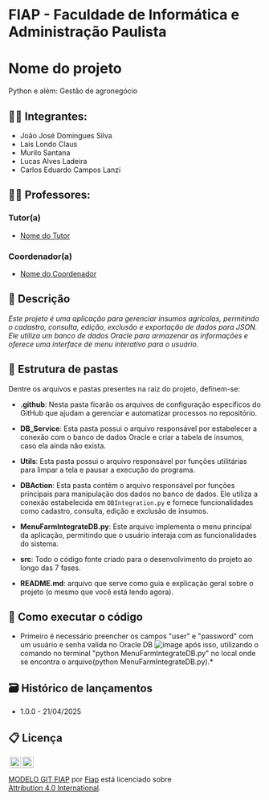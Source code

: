 # FIAP - Faculdade de Informática e Administração Paulista

# Nome do projeto
  Python e além: Gestão de agronegócio
## 👨‍🎓 Integrantes: 
- <a>João José Domingues Silva</a>
- <a>Lais Londo Claus</a>
- <a>Murilo Santana</a> 
- <a>Lucas Alves Ladeira</a> 
- <a>Carlos Eduardo Campos Lanzi</a>

## 👩‍🏫 Professores:
### Tutor(a) 
- <a href="https://www.linkedin.com/company/inova-fusca">Nome do Tutor</a>
### Coordenador(a)
- <a href="https://www.linkedin.com/company/inova-fusca">Nome do Coordenador</a>

## 📜 Descrição

*Este projeto é uma aplicação para gerenciar insumos agrícolas, permitindo o cadastro, consulta, edição, exclusão e exportação de dados para JSON. Ele utiliza um banco de dados Oracle para armazenar as informações e oferece uma interface de menu interativo para o usuário.*

  
## 📁 Estrutura de pastas

Dentre os arquivos e pastas presentes na raiz do projeto, definem-se:

- <b>.github</b>: Nesta pasta ficarão os arquivos de configuração específicos do GitHub que ajudam a gerenciar e automatizar processos no repositório.

- <b>DB_Service</b>: Esta pasta possui o arquivo responsável por estabelecer a conexão com o banco de dados Oracle e criar a tabela de insumos, caso ela ainda não exista.

- <b>Utils</b>: Esta pasta possui o arquivo responsável por funções utilitárias para limpar a tela e pausar a execução do programa.

- <b>DBAction</b>: Esta pasta contém o arquivo responsável por funções principais para manipulação dos dados no banco de dados. Ele utiliza a conexão estabelecida em `DBIntegration.py` e fornece funcionalidades como cadastro, consulta, edição e exclusão de insumos.

- <b>MenuFarmIntegrateDB.py</b>: Este arquivo implementa o menu principal da aplicação, permitindo que o usuário interaja com as funcionalidades do sistema.

- <b>src</b>: Todo o código fonte criado para o desenvolvimento do projeto ao longo das 7 fases.

- <b>README.md</b>: arquivo que serve como guia e explicação geral sobre o projeto (o mesmo que você está lendo agora).

## 🔧 Como executar o código

* Primeiro é necessário preencher os campos "user" e "password" com um usuário e senha valida no Oracle DB ![image](https://github.com/user-attachments/assets/ef6ed51d-308d-400f-b35c-d73935f68ae9)
  após isso, utilizando o comando no terminal "python MenuFarmIntegrateDB.py" no local onde se encontra o arquivo(python MenuFarmIntegrateDB.py).*



## 🗃 Histórico de lançamentos

* 1.0.0 - 21/04/2025

## 📋 Licença

<img style="height:22px!important;margin-left:3px;vertical-align:text-bottom;" src="https://mirrors.creativecommons.org/presskit/icons/cc.svg?ref=chooser-v1"><img style="height:22px!important;margin-left:3px;vertical-align:text-bottom;" src="https://mirrors.creativecommons.org/presskit/icons/by.svg?ref=chooser-v1"><p xmlns:cc="http://creativecommons.org/ns#" xmlns:dct="http://purl.org/dc/terms/"><a property="dct:title" rel="cc:attributionURL" href="https://github.com/agodoi/template">MODELO GIT FIAP</a> por <a rel="cc:attributionURL dct:creator" property="cc:attributionName" href="https://fiap.com.br">Fiap</a> está licenciado sobre <a href="http://creativecommons.org/licenses/by/4.0/?ref=chooser-v1" target="_blank" rel="license noopener noreferrer" style="display:inline-block;">Attribution 4.0 International</a>.</p>
